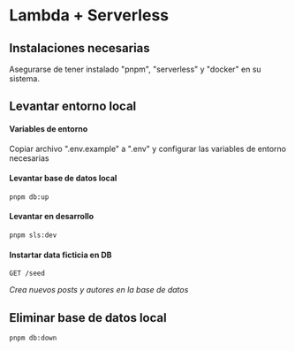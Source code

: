 # Lambda + Serverless

## Instalaciones necesarias

Asegurarse de tener instalado "pnpm", "serverless" y "docker" en su sistema.

## Levantar entorno local

#### Variables de entorno

Copiar archivo ".env.example" a ".env" y configurar las variables de entorno necesarias

#### Levantar base de datos local

    pnpm db:up

#### Levantar en desarrollo

    pnpm sls:dev

#### Instartar data ficticia en DB

    GET /seed

_Crea nuevos posts y autores en la base de datos_

## Eliminar base de datos local

    pnpm db:down
